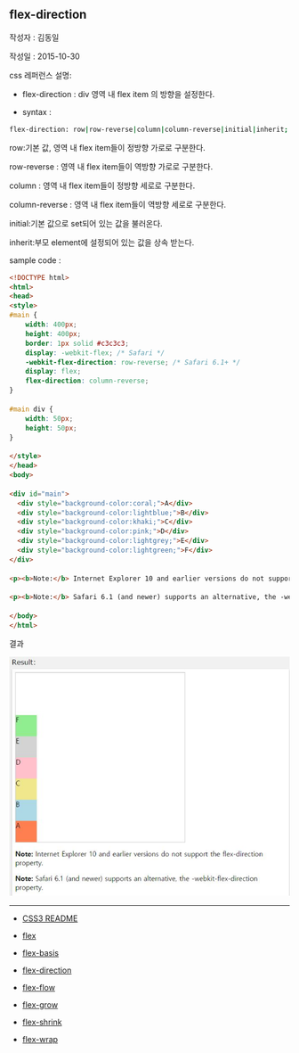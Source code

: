 ## flex-direction

작성자 : 김동일

작성일 : 2015-10-30

css 레퍼런스 설명:
 - flex-direction : div 영역 내 flex item 의 방향을 설정한다.

 - syntax :
```sh
flex-direction: row|row-reverse|column|column-reverse|initial|inherit;
```

row:기본 값, 영역 내 flex item들이 정방향 가로로 구분한다.

row-reverse : 영역 내 flex item들이 역방향 가로로 구분한다.

column : 영역 내 flex item들이 정방향 세로로 구분한다.

column-reverse : 영역 내 flex item들이 역방향 세로로 구분한다.

initial:기본 값으로 set되어 있는 값을 불러온다.

inherit:부모 element에 설정되어 있는 값을 상속 받는다.

sample code :
```html
<!DOCTYPE html>
<html>
<head>
<style>
#main {
    width: 400px;
    height: 400px;
    border: 1px solid #c3c3c3;
    display: -webkit-flex; /* Safari */
    -webkit-flex-direction: row-reverse; /* Safari 6.1+ */
    display: flex;
    flex-direction: column-reverse;
}

#main div {
    width: 50px;
    height: 50px;
}

</style>
</head>
<body>

<div id="main">
  <div style="background-color:coral;">A</div>
  <div style="background-color:lightblue;">B</div>
  <div style="background-color:khaki;">C</div>
  <div style="background-color:pink;">D</div>
  <div style="background-color:lightgrey;">E</div>
  <div style="background-color:lightgreen;">F</div>
</div>

<p><b>Note:</b> Internet Explorer 10 and earlier versions do not support the flex-direction property.</p>

<p><b>Note:</b> Safari 6.1 (and newer) supports an alternative, the -webkit-flex-direction property.</p>

</body>
</html>
```

결과

![flex-direction](../images/flex-direction.jpg)


-----

* [CSS3 README](../README.md)

* [flex](flex.md)
* [flex-basis](flex-basis.md)
* [flex-direction](flex-direction.md)
* [flex-flow](flex-flow.md)
* [flex-grow](flex-grow.md)
* [flex-shrink](flex-shrink.md)
* [flex-wrap](flex-wrap.md)
